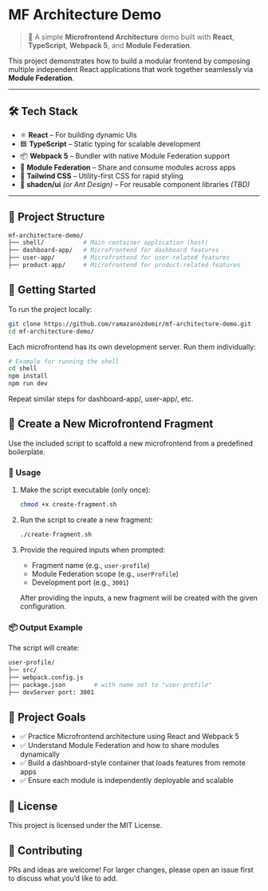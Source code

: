 # MF Architecture Demo

> 🧩 A simple **Microfrontend Architecture** demo built with **React**, **TypeScript**, **Webpack 5**, and **Module Federation**.

This project demonstrates how to build a modular frontend by composing multiple independent React applications that work together seamlessly via **Module Federation**.

---

## 🛠️ Tech Stack

- ⚛️ **React** – For building dynamic UIs
- 🟦 **TypeScript** – Static typing for scalable development
- 📦 **Webpack 5** – Bundler with native Module Federation support
- 🔗 **Module Federation** – Share and consume modules across apps
- 💨 **Tailwind CSS** – Utility-first CSS for rapid styling
- 🧱 **shadcn/ui** _(or Ant Design)_ – For reusable component libraries _(TBD)_

---

## 📁 Project Structure

```bash
mf-architecture-demo/
├── shell/           # Main container application (host)
├── dashboard-app/   # Microfrontend for dashboard features
├── user-app/        # Microfrontend for user-related features
├── product-app/     # Microfrontend for product-related features


```

## 🚀 Getting Started

To run the project locally:

```bash
git clone https://github.com/ramazanozdemir/mf-architecture-demo.git
cd mf-architecture-demo/
```

Each microfrontend has its own development server. Run them individually:

```bash
# Example for running the shell
cd shell
npm install
npm run dev
```

Repeat similar steps for dashboard-app/, user-app/, etc.

## 🧰 Create a New Microfrontend Fragment

Use the included script to scaffold a new microfrontend from a predefined boilerplate.

### 🔧 Usage

1. Make the script executable (only once):
   ```bash
   chmod +x create-fragment.sh
   ```
2. Run the script to create a new fragment:

   ```bash
   ./create-fragment.sh
   ```

3. Provide the required inputs when prompted:

   - Fragment name (e.g., `user-profile`)
   - Module Federation scope (e.g., `userProfile`)
   - Development port (e.g., `3001`)

   After providing the inputs, a new fragment will be created with the given configuration.

### 📦 Output Example

The script will create:

```bash
user-profile/
├── src/
├── webpack.config.js
├── package.json        # with name set to "user-profile"
├── devServer port: 3001
```

## 🎯 Project Goals

- ✅ Practice Microfrontend architecture using React and Webpack 5
- ✅ Understand Module Federation and how to share modules dynamically
- ✅ Build a dashboard-style container that loads features from remote apps
- ✅ Ensure each module is independently deployable and scalable

## 📄 License

This project is licensed under the MIT License.

## 🙌 Contributing

PRs and ideas are welcome! For larger changes, please open an issue first to discuss what you’d like to add.
